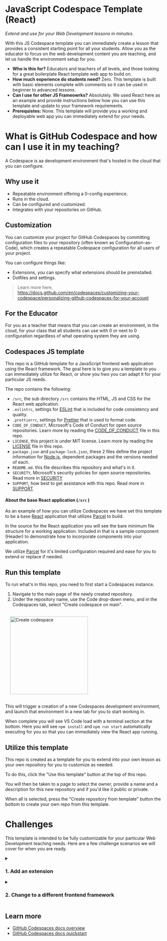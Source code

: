 # JavaScript Codespace Template (React)

_Extend and use for your Web Development lessons in minutes._

With this JS Codespace template you can immediately create a lesson that provides a consistent starting point for all your students. Allow you as the educator to focus on the web development content you are teaching, and let us handle the environment setup for you. 

* **Who is this for?** Educators and teachers of all levels, and those looking for a great boilerplate React template web app to build on.
* **How much experience do students need?** Zero. This template is built with basic elements complete with comments so it can be used in beginner to advanced lessons.
* **Can I use for other JS Frameowrks?** Absolutely. We used React here as an example and provide instructions below how you can use this template and update to your framework requirements.
* **Prerequistes:** None. This template will provide you a working and deployable web app you can immediately extend for your needs. 

# What is GitHub Codespace and how can I use it in my teaching?

A Codespace is aa development environment that's hosted in the cloud that you can configure.

## Why use it

- Repeatable environment offering a 0-config experience.
- Runs in the cloud.
- Can be configured and customized.
- Integrates with your repositories on GitHub.

## Customization

You can customize your project for GitHub Codespaces by committing configuration files to your repository (often known as Configuration-as-Code), which creates a repeatable Codespace configuration for all users of your project.

You can configure things like:

- Extensions, you can specify what extensions should be preinstalled.
- Dotfiles and settings.

> Learn more here, <https://docs.github.com/en/codespaces/customizing-your-codespace/personalizing-github-codespaces-for-your-account>

## For the Educator

For you as a teacher that means that you can create an environment, in the cloud, for your class that all students can use with 0 or next to 0 configuration regardless of what operating system they are using.

## Codespaces JS template

This repo is a GitHub template for a JavaScript frontend web application using the React framework. The goal here is to give you a template to you can immediately utilize for React, or show you hwo you can adapt it for your particular JS needs.

The repo contains the following:

- `/src`, the sub directory `/src` contains the HTML, JS and CSS for the React web application.
- `.eslintrc`, settings for <a href="https://eslint.org/" target="_blank">ESLint</a> that is included for code consistency and quality.
- `.prettierrc`, settings for <a href="https://prettier.io/" target="_blank">Prettier</a> that is used to format code.
- `CODE_OF_CONDUCT`, Microsoft's Code of Conduct for open source repositories. Learn more by reading the [CODE_OF_CONDUCT](./CODE_OF_CONDUCT) file in this repo.
- `LICENSE`, this project is under MIT license. Learn more by reading the [LICENSE](./LICENSE) file in this repo.
- `package.json` and `package-lock.json`, these 2 files define the project information for <a href="https://nodejs.org/" target="_blank">Node.js</a>, dependent packages and the versions needed of each. 
- `README.md`. this file describes this repository and what's in it.
- `SECURITY`, Microsoft's security policies for open source repositories. Read more in [SECURITY](./SECURITY)
- `SUPPORT`, how best to get assistance with this repo. Read more in [SUPPORT](./SUPPORT)

#### About the base React application (`/src` )

As an example of how you can utilize Codespaces we have set this template to be a base <a href="https://reactjs.org/" target="_blank">React</a> application that utilizes <a href="https://parceljs.org/" target="_blank">Parcel</a> to build.

In the source for the React application you will see the bare minimum file structure for a working application. Included in that is a sample component (Header) to demonstrate how to incorporate components into your application. 

We utilize <a href="https://parceljs.org/" target="_blank">Parcel</a> for it's limited configuration required and ease for you to extend or replace if needed. 

## Run this template
To run what's in this repo, you need to first start a Codespaces instance.

1. Navigate to the main page of the newly created repository.
2. Under the repository name, use the Code drop-down menu, and in the Codespaces tab, select "Create codespace on main".
<img src="https://docs.github.com/assets/cb-138303/images/help/codespaces/new-codespace-button.png" alt="Create codespace" style="width:250px; padding: 1rem; margin"/>

This will trigger a creation of a new Codespaces development environment, and launch that environment in a new tab for you to start working in.

When complete you will see VS Code load with a terminal section at the bottom. Here you will see `npm install` and `npm run start` automatically executing for you so that you can immediately view the React app running.

## Utilize this template

This repo is created as a template for you to extend into your own lesson as your own repository for you to customize as needed.

To do this, click the "Use this template" button at the top of this repo.

You will then be taken to a page to select the owner, provide a name and a description for this new repository and if you'd like it public or private.

When all is selected, press the "Create repository from template" button the bottom to create your own repo from this template.

# Challenges

This template is intended to be fully customizable for your particular Web Development teaching needs. Here are a few challenge scenarios we will cover for when you are ready.

<details id=1>
<summary><h3>1. Add an extension</h3></summary>

Your environment comes with preinstalled extensions. You can change which extensions your codespaces environment starts with, here's how:

1. Open file *.devcontainer/devcontainer.json* and locate the following JSON element **extensions**

   ```json
   "extensions": [
        "dbaeumer.vscode-eslint",
        "esbenp.prettier-vscode",
        "ms-vscode.azure-account",
        "ms-azuretools.vscode-azurestaticwebapps"
   ]
   ```

1. Add the following entry to **extensions** list:

   ```json
   "codespaces-Contrib.codeswing"
   ```
  
   What you did above was to add the unique identifier of an extension of the [CodeSwing extension](https://marketplace.visualstudio.com/items?itemName=codespaces-Contrib.codeswing). This will let Codespaces know that this extension should be pre installed upon startup.

To find the unique identifier of an extension:

- Navigate to the extension's web page, like so <https://marketplace.visualstudio.com/items?itemName=codespaces-Contrib.codeswing>
- Locate the *Unique Identifier* field under **More info** section on your right side.

</details>

<details id=2>
<summary><h3>2. Change to a different frontend framework</h3></summary>

At the core of this template app is <a href="https://nodejs.org/" target="_blank">Node.js</a>. On top of a Node.js base app you can utilize multiple JavaScript frameworks to creating an <a href="http://expressjs.com/" target="_blank">Express</a> backend application.  

To get started customizing for your needs:

1. Open the repo you created from this template in Codespaces. 
1. Remove the packages listed in `dependencies` and `devDependencies` from `package.json` that you will not be using.
1. In the terminal  within your Codespace, run `npm install` to clear the removed packages.
1. You can now install the packages for the project needed for your lesson through the recommended paths provided through the framework documentation.

Once you have your updates packages you will then need to:

* Update/Remove source files referencing React.
* Update ESLint configuration to match nw framework being used.
* Update any Prettier configuration, if required.

In some cases, the initialization of a new framework may overwrite existing `/src` files, not a problem. The Codespace is set to run `npm install` and `npm run start` on start. As long as those are still valid for your framework Codespace will continue to work as expected.

If running `npm install` and `npm run start` in the root of your Codespace are no longer valid, simply open `/.devcontainer/devcontainer.json` and update the `postCreateCommand` for what you require for your updated framework and application.

</details>


## Learn more

- [GitHub Codespaces docs overview](https://docs.github.com/en/codespaces/overview)
- [GitHub Codespaces docs quickstart](https://docs.github.com/en/codespaces/getting-started/quickstart)